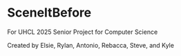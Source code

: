 # SceneItBefore
For UHCL 2025 Senior Project for Computer Science

Created by Elsie, Rylan, Antonio, Rebacca, Steve, and Kyle
